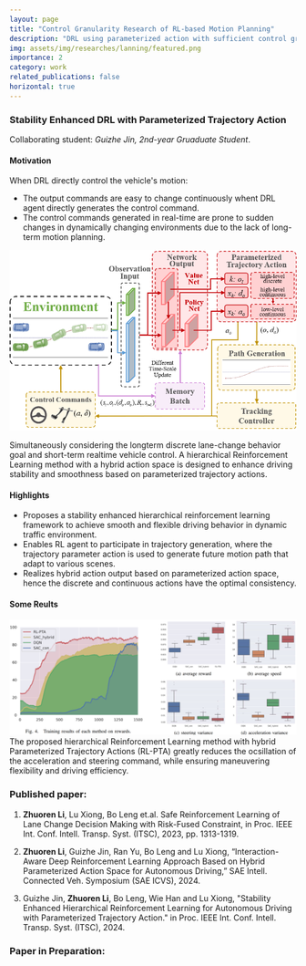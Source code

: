 ```yaml
---
layout: page
title: "Control Granularity Research of RL-based Motion Planning"
description: "DRL using parameterized action with sufficient control granularity, for flexible and smooth driving in complex environment. (From Dec 2023 to now)"
img: assets/img/researches/lanning/featured.png
importance: 2
category: work
related_publications: false
horizontal: true
---
```


### **Stability Enhanced DRL with Parameterized Trajectory Action**
Collaborating student: *Guizhe Jin, 2nd-year Gruaduate Student*.


#### **Motivation**
When DRL directly control the vehicle's motion:
- The output commands are easy to change continuously whent DRL agent directly generates the control command.
- The control commands generated in real-time are prone to sudden changes in dynamically changing environments due to the lack of long-term motion planning.

![png](/assets/img/researches/lanning/featured.png)

Simultaneously considering the longterm discrete lane-change behavior goal and short-term realtime vehicle control. A hierarchical Reinforcement Learning method with a hybrid action space is designed to enhance driving stability and smoothness based on parameterized trajectory actions.

#### **Highlights**
- Proposes a stability enhanced hierarchical reinforcement learning framework to achieve smooth and flexible driving behavior in dynamic traffic environment.
- Enables RL agent to participate in trajectory generation, where the trajectory parameter action is used to generate future motion path that adapt to various scenes.
- Realizes hybrid action output based on parameterized action space, hence the discrete and continuous actions have the optimal consistency.

#### **Some Reults**
![png](/assets/img/researches/lanning/result-RLPTA.png)
The proposed hierarchical Reinforcement Learning method with hybrid Parameterized Trajectory Actions (RL-PTA) greatly reduces the ocsillation of the acceleration and steering command, while ensuring maneuvering flexibility and driving efficiency.

### **Published paper:**
1. **Zhuoren Li**, Lu Xiong, Bo Leng et.al. Safe Reinforcement Learning of Lane Change Decision Making with Risk-Fused Constraint, in Proc. IEEE Int. Conf. Intell. Transp. Syst. (ITSC), 2023, pp. 1313-1319.

2. **Zhuoren Li**, Guizhe Jin, Ran Yu, Bo Leng and Lu Xiong, “Interaction-Aware Deep Reinforcement Learning Approach Based on Hybrid Parameterized Action Space for Autonomous Driving,” SAE Intell. Connected Veh. Symposium (SAE ICVS), 2024.

3. Guizhe Jin, **Zhuoren Li**, Bo Leng, Wie Han and Lu Xiong, "Stability Enhanced Hierarchical Reinforcement Learning for Autonomous Driving with Parameterized Trajectory Action." in Proc. IEEE Int. Conf. Intell. Transp. Syst. (ITSC), 2024.

### **Paper in Preparation:**
